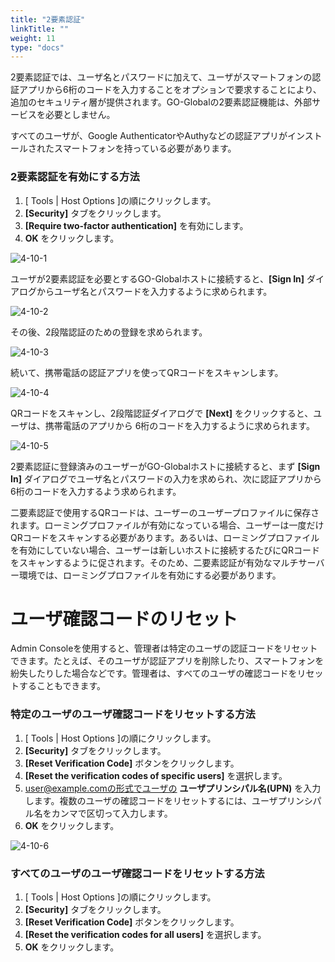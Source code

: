```yaml
---
title: "2要素認証"
linkTitle: ""
weight: 11
type: "docs"
---
```


2要素認証では、ユーザ名とパスワードに加えて、ユーザがスマートフォンの認証アプリから6桁のコードを入力することをオプションで要求することにより、追加のセキュリティ層が提供されます。GO-Globalの2要素認証機能は、外部サービスを必要としません。

すべてのユーザが、Google AuthenticatorやAuthyなどの認証アプリがインストールされたスマートフォンを持っている必要があります。

### 2要素認証を有効にする方法

1. [ Tools | Host Options ]の順にクリックします。
2. **[Security]** タブをクリックします。
3. **[Require two-factor authentication]** を有効にします。
4. **OK** をクリックします。

![4-10-1](/img/4-10-1.png)

ユーザが2要素認証を必要とするGO-Globalホストに接続すると、**[Sign In]** ダイアログからユーザ名とパスワードを入力するように求められます。

![4-10-2](/img/4-10-2.png)

その後、2段階認証のための登録を求められます。

![4-10-3](/img/4-10-3.png)

続いて、携帯電話の認証アプリを使ってQRコードをスキャンします。

![4-10-4](/img/4-10-4.png)

QRコードをスキャンし、2段階認証ダイアログで **[Next]** をクリックすると、ユーザは、携帯電話のアプリから 6桁のコードを入力するように求められます。

![4-10-5](/img/4-10-5.png)

2要素認証に登録済みのユーザーがGO-Globalホストに接続すると、まず **[Sign In]** ダイアログでユーザ名とパスワードの入力を求められ、次に認証アプリから6桁のコードを入力するよう求められます。

二要素認証で使用するQRコードは、ユーザーのユーザープロファイルに保存されます。ローミングプロファイルが有効になっている場合、ユーザーは一度だけQRコードをスキャンする必要があります。あるいは、ローミングプロファイルを有効にしていない場合、ユーザーは新しいホストに接続するたびにQRコードをスキャンするように促されます。そのため、二要素認証が有効なマルチサーバー環境では、ローミングプロファイルを有効にする必要があります。

# ユーザ確認コードのリセット

Admin Consoleを使用すると、管理者は特定のユーザの認証コードをリセットできます。たとえば、そのユーザが認証アプリを削除したり、スマートフォンを紛失したりした場合などです。管理者は、すべてのユーザの確認コードをリセットすることもできます。

### 特定のユーザのユーザ確認コードをリセットする方法

1. [ Tools | Host Options ]の順にクリックします。
2. **[Security]** タブをクリックします。
3. **[Reset Verification Code]** ボタンをクリックします。
4. **[Reset the verification codes of specific users]** を選択します。
5. user@example.comの形式でユーザの **ユーザプリンシパル名(UPN)** を入力します。複数のユーザの確認コードをリセットするには、ユーザプリンシパル名をカンマで区切って入力します。
6. **OK** をクリックします。

![4-10-6](/img/4-10-6.png)

### すべてのユーザのユーザ確認コードをリセットする方法

1. [ Tools | Host Options ]の順にクリックします。
2. **[Security]** タブをクリックします。
3. **[Reset Verification Code]** ボタンをクリックします。
4. **[Reset the verification codes for all users]** を選択します。
5. **OK** をクリックします。

